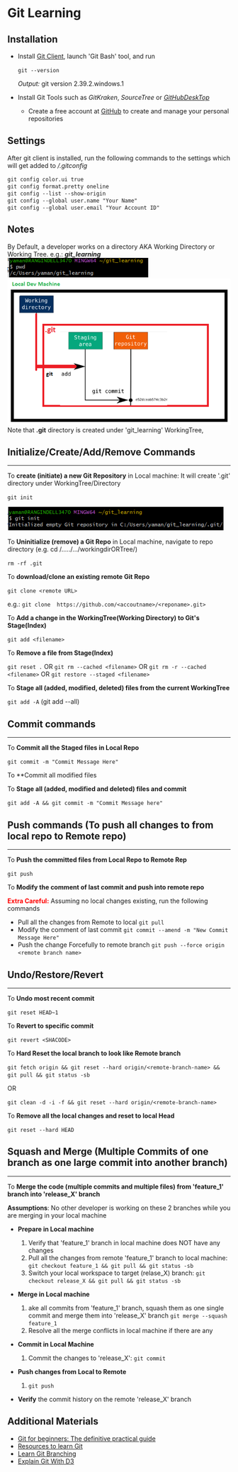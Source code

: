 # Git Learning

## **Installation**
- Install [Git Client](https://git-scm.com/download/win), launch 'Git Bash' tool, and run

  `git --version` 
  
  _Output:_ git version 2.39.2.windows.1

- Install Git Tools such as _GitKraken_, _SourceTree_ or [_GitHubDeskTop_](https://desktop.github.com/)
    - Create a free account at [GitHub](www.github.com) to create and manage your personal repositories

## **Settings**
After git client is installed, run the following commands to the settings which will get added to _<user-home>/.gitconfig_

    git config color.ui true
    git config format.pretty oneline
    git config --list --show-origin
    git config --global user.name "Your Name"
    git config --global user.email "Your Account ID"

## Notes
By Default, a developer works on a directory AKA Working Directory or Working Tree. e.g.: **_git_learning_**
![img_1.png](img_1.png)
![img_3.png](img_3.png)
Note that **.git** directory is created under 'git_learning' WorkingTree,
## Initialize/Create/Add/Remove Commands
***
To **create (initiate) a new Git Repository** in Local machine: It will create '.git' directory under WorkingTree/Directory

`git init`

![img_2.png](img_2.png)

To **Uninitialize (remove) a Git Repo** in Local machine, navigate to repo directory (e.g. cd /...../.../workingdirORTree/)
   
 `rm -rf .git`

To **download/clone an existing remote Git Repo** 
    
`git clone <remote URL>`

 e.g.: `git clone  https://github.com/<accoutname>/<reponame>.git>`

To **Add a change in the WorkingTree(Working Directory) to Git's Stage(Index)**

`git add <filename>` 

To **Remove a file from Stage(Index)**

`git reset .` OR `git rm --cached <filename>` OR `git rm -r --cached <filename>` OR  `git restore --staged <filename>`

To **Stage all (added, modified, deleted) files from the current WorkingTree**

`git add -A` (git add --all)

## Commit commands
***

To **Commit all the Staged files in Local Repo**

`git commit -m "Commit Message Here"`

To **Commit all modified files

To **Stage all (added, modified and deleted) files and commit**

`git add -A && git commit -m "Commit Message here"`

## Push commands (To push all changes to from local repo to Remote repo)
***
To **Push the committed files from Local Repo to Remote Rep**

`git push`

To **Modify the comment of last commit and push into remote repo**

<span style="color:red"><strong>Extra Careful:</strong></span>  Assuming no local changes existing,  run the following commands

 - Pull all the changes from Remote to local
 `git pull`
 - Modify the comment of last commit
 `git commit --amend -m "New Commit Message Here"`
 - Push the change Forcefully to remote branch
 `git push --force origin <remote branch name>`

## Undo/Restore/Revert
***
To **Undo most recent commit**

`git reset HEAD~1`

To **Revert to specific commit**

`git revert <SHACODE>`

To **Hard Reset the local branch to look like Remote branch**

`git fetch origin && git reset --hard origin/<remote-branch-name> && git pull && git status -sb` 

OR  

`git clean -d -i -f && git reset --hard origin/<remote-branch-name>`


To **Remove all the local changes and reset to local Head**

`git reset --hard HEAD`

## Squash and Merge (Multiple Commits of one branch as one large commit into another branch)
***
To **Merge the code (multiple commits and multiple files) from 'feature_1' branch into 'release_X' branch**

**Assumptions**: No other developer is working on these 2 branches while you are merging in your local machine
- **Prepare in Local machine**
    1. Verify that 'feature_1' branch in local machine does NOT have any changes
    2. Pull all the changes from remote 'feature_1' branch to local machine: `git checkout feature_1 && git pull && git status -sb`
    3. Switch your local workspace to target (relase_X) branch:   `git checkout release_X && git pull && git status -sb`

- **Merge in Local machine**
    1. ake all commits from 'feature_1' branch, squash them as one single commit and merge them into 'release_X' branch `git merge --squash feature_1`
    2. Resolve all the merge conflicts in local machine if there are any
- **Commit in Local Machine** 
    1. Commit the changes to 'release_X': `git commit`
- **Push changes from Local to Remote**
    1.  `git push`
- **Verify** the commit history on the remote 'release_X' branch



## Additional Materials
- [Git for beginners: The definitive practical guide](https://stackoverflow.com/q/315911/12860895)
- [Resources to learn Git](https://try.github.io/)
- [Learn Git Branching](https://learngitbranching.js.org/)
- [Explain Git With D3](https://onlywei.github.io/explain-git-with-d3)
